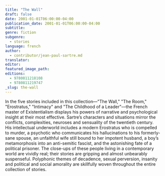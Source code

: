 ```yaml
---
title: "The Wall"
draft: false
date: 2001-01-01T06:00:00-04:00
publication_date: 2001-01-01T06:00:00-04:00
subtitle:
genre: fiction
subgenre:
  - stories
language: french
author:
  - contributor/jean-paul-sartre.md
translator:
editor:
featured_image_path:
editions:
  - 9780811218108
  - 9780811219747
_slug: the-wall
---
```


In the five stories included in this collection––"The Wall," "The Room," "Erostratus," "Intimacy" and "The Childhood of a Leader"––the French master of Existentialism displays his powers of narrative and psychological insight at their most effective. Sartre’s characters and situations mirror the conflicts, complexities, neuroses and sensuality of the twentieth century. His intellectual underworld includes a modern Erostratus who is compelled to murder, a psychotic who communicates his hallucinations to his formerly-sane spouse, an unfaithful wife still bound to her impotent husband, a boy’s metamorphosis into an anti-semitic fascist, and the astonishing fate of a political prisoner. The close-ups of these people living in a contemporary world are vividly real; their stories are gripping and almost unbearably suspenseful. Polyphonic themes of decadence, sexual perversion, insanity and political and social amorality are skillfully woven throughout the entire collection of stories.

